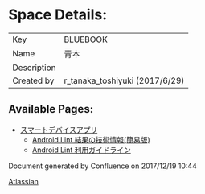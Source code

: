 ﻿<div id="page">

<div id="main" class="aui-page-panel">

<div id="main-header">

# <span id="title-text">Space Details:</span>

</div>

<div id="content">

<div id="main-content" class="pageSection">

|             |                                  |
| ----------- | -------------------------------- |
| Key         | BLUEBOOK                         |
| Name        | 青本                               |
| Description |                                  |
| Created by  | r\_tanaka\_toshiyuki (2017/6/29) |

</div>

  
  

<div class="pageSection">

<div class="pageSectionHeader">

## Available Pages:

</div>

  - [スマートデバイスアプリ](39846630.html)
      - [Android Lint 結果の技術情報(簡易版)](39846671.html)
    <!-- end list -->
      - [Android Lint 利用ガイドライン](39846632.html)

</div>

</div>

</div>

<div id="footer" data-role="contentinfo">

<div class="section footer-body">

Document generated by Confluence on 2017/12/19 10:44

<div id="footer-logo">

[Atlassian](http://www.atlassian.com/)

</div>

</div>

</div>

</div>
